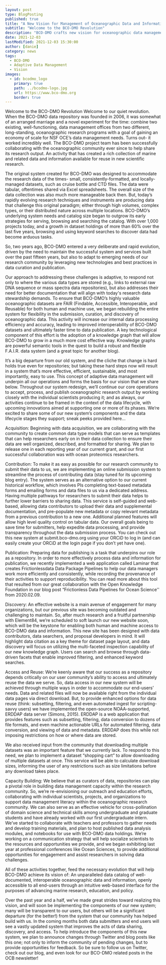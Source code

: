 ```yaml
---
layout: post
type: BlogPosting
published: true
title: "A New Vision for Management of Oceanographic Data and Information"
subtitle: "Welcome to the BCO-DMO Revolution"
description: "BCO-DMO crafts new vision for oceanographic data management"
date: 2021-12-03
lastModified: 2021-12-03 15:30:00
author: [danie]
category: news
tags: 
  - BCO-DMO
  - Adaptive Data Management
  - Vision
images:
  - id: bcodmo_logo
    primary: true
    path: ../bcodmo-logo.jpg
    url: https://www.bco-dmo.org
    border: true
---
```

Welcome to the BCO-DMO Revolution <!--more--> Welcome to our quiet revolution. When the BCO-DMO data repository was founded in 2006, it was somewhat of an arranged 
marriage and a novel experiment for the time: combine two existing, well-functioning, data management offices from two different, long-standing, oceanographic 
research programs with a goal of gaining an economy of scale for NSF OCE’s data management needs. Turns out- it worked incredibly well. The BCO-DMO project 
team has been successfully collaborating with the oceanographic community ever since to help share its research output. An activity that has created a rich 
collection of marine and related data and information available for reuse in new scientific research. 

The original system created for BCO-DMO was designed to accommodate the research data of the times- small, consistently-formatted, and locally-managed datasets, 
such as cruise bottle and CTD files. The data were tabular, oftentimes shared via Excel spreadsheets. The overall size of the data collection was also much more 
manageable back then. But, today’s rapidly evolving research techniques and instruments are producing data that challenge this original paradigm; either through 
high volumes, complex types, or their distributed nature across multiple locations. BCO-DMO’s underlying system needs and catalog size began to outgrow its early 
strategies for serving, browsing and searching the catalog. With over 1,000 projects today, and a growth in dataset holdings of more than 60% over the last five 
years, browsing and using keyword searches to discover data had become arduous tasks.

So, two years ago, BCO-DMO entered a very deliberate and rapid evolution, driven by the need to maintain the successful system and services built over the past 
fifteen years, but also to adapt to emerging needs of our research community by leveraging new technologies and best practices in data curation and publication. 

Our approach to addressing these challenges is adaptive, to respond not only to where the various data types are stored (e.g., links to external raw DNA sequence 
or mass spectra data repositories), but also addresses their need for better documentation that will align with today's research data stewardship demands. To 
ensure that BCO-DMO’s highly valuable oceanographic datasets are FAIR (Findable, Accessible, Interoperable, and Reusable) for both human and machine use, we began 
rebuilding the entire system for flexibility in the submission, curation, and discovery of oceanographic data. This activity will increase our internal data 
processing efficiency and accuracy, leading to improved interoperability of BCO-DMO datasets and ultimately faster time to data publication. A key technological 
component of this effort is the adoption of a knowledge graph that will allow BCO-DMO to grow in a much more cost effective way. Knowledge graphs are powerful 
semantic tools in the quest to build a robust and flexible F.A.I.R. data system (and a great topic for another blog).

It’s a big departure from our old system, and the cliche that change is hard holds true even for repositories; but taking these hard steps now will result in a 
system that’s more effective, efficient, sustainable, and most importantly, easy to use. This concept of adaptive data management will underpin all our operations 
and forms the basis for our vision that we share below. Throughout our system redesign, we’ll continue our core operations to accept, process, and publish 
oceanographic research output by working closely with the individual scientists producing it; and as always, our activities continue to be framed in the context 
of the data lifecycle, with upcoming innovations aimed at supporting one or more of its phases. We’re excited to share some of our new system’s components and the 
data lifecycle stages they support; sneak peeks provided here... 

Acquisition:  Beginning with data acquisition, we are collaborating with the community to create common data type models that can serve as templates that can help 
researchers early on in their data collection to ensure their data are well organized, described, and formatted for sharing. We plan to release one in each 
reporting year of our current grant, and our first successful collaboration was with ocean proteomics researchers.

Contribution:  To make it as easy as possible for our research community to submit their data to us, we are implementing an online submission system to streamline 
the process of contributing data (stay tuned for its upcoming blog entry). The system serves as an alternative option to our current historical workflow, which 
involves PIs completing text-based metadata forms and emailing forms and data files to us via a dedicated address. Having multiple pathways for researchers to 
submit their data helps to further lower barriers to sharing data. This service is self-guided and web-based, allowing data contributors to upload their data and 
supplemental documentation, and pre-populate new metadata or copy relevant metadata from a previous contribution to a new one. Additional planned features will 
allow high level quality control on tabular data. Our overall goals being to save time for submitters, help expedite data processing, and provide transparency 
throughout the data submission process. You can check out this new system at submit.bco-dmo.org using your ORCiD to log in (and can easily create your ORCiD at the 
login page if you don’t yet have one).

Publication: Preparing data for publishing is a task that underpins our role as a repository. In order to more effectively process data and information for 
publication, we recently implemented a web application called Laminar that creates Frictionlessdata Data Package Pipelines to help our data managers work more 
efficiently and consistently, while recording the provenance of their activities to support reproducibility. You can read more about this tool that resulted from 
our great collaboration with the Open Knowledge Foundation in our blog post “Frictionless Data Pipelines for Ocean Science'' from 2020.02.09.

Discovery: An effective website is a main avenue of engagement for many organizations, but our previous site was becoming outdated and challenging to maintain. So, 
after much research and a fruitful partnership with Element84, we’re scheduled to soft launch our new website soon, which will be the keystone for enabling both human 
and machine access to BCO-DMO data and information. This new site has been designed with data contributors, data searchers, and proposal developers in mind. It will 
highlight data citation as a key theme for dataset page layout, and data discovery will focus on utilizing the multi-faceted inspection capability of our new knowledge 
graph. Users can search and browse through data-driven facets that enable improved filtering, and enhanced keyword searches.  

Access and Reuse: We’re keenly aware that our success as a repository depends critically on our user community’s ability to access and ultimately reuse the data we 
serve. So, data access in our new system will be achieved through multiple ways in order to accommodate our end-users’ needs. Data and related files will now be 
available right from the individual data pages via direct download. But, to provide enhanced options for data reuse (think: subsetting, filtering, and even automated 
ingest for scripting-savvy users) we have implemented the open-source NOAA-supported, ERDDAP data server (Simons, 2015). ERDDAP is a web application that provides 
features such as subsetting, filtering, data conversion to dozens of file formats, and even machine actionable URLs for automated filtering, data conversion, and 
viewing of data and metadata. ERDDAP does this while not imposing restrictions on how or where data are stored. 

We also received input from the community that downloading multiple datasets was an important feature that we currently lack. To respond to this need, we plan to 
implement a dataset “shopping cart” to allow downloading of multiple datasets at once. This service will be able to calculate download sizes, informing the user 
of any restrictions such as size limitations before any download takes place.

Capacity Building: We believe that as curators of data, repositories can play a pivotal role in building data management capacity within the research community. 
So, we’re re-envisioning our outreach and education efforts, collaborating with individual scientists, projects, and organizations to support data management 
literacy within the oceanographic research community. We can also serve as an effective vehicle for cross-pollination of domain science and technical skills 
among undergraduate and graduate students and have already worked with our first undergraduate intern. We’ve started to collaborate with teachers and 
professors to gather needs and develop training materials, and plan to host published data analysis modules, and notebooks for use with BCO-DMO data holdings. 
We’re working on a communication strategy that will help socialize scientists to the resources and opportunities we provide, and we began exhibiting last 
year at professional conferences like Ocean Sciences, to provide additional opportunities for engagement and assist researchers in solving data challenges. 

All of these activities together, feed the necessary evolution that will help BCO-DMO achieve its vision of: 
An unparalleled data catalog of well-documented, interoperable oceanographic data and information, openly accessible to all end-users through an intuitive 
web-based interface for the purposes of advancing marine research, education, and policy. 

Over the past year and a half, we’ve made great strides toward realizing this vision, and will soon be implementing the components of our new system; many will 
be transparent to our users, but others will be a significant departure (for the better!) from the system that our community has helped build with us. In the 
coming months both data submitters and end users will see a vastly updated system that improves the acts of data sharing, discovery, and access. To help 
introduce the components of this new system, we plan to announce changes through Twitter and blog posts like this one; not only to inform the community of 
pending changes, but to provide opportunities for feedback.  So be sure to follow us on Twitter, check out our blog, and even look for our BCO-DMO related 
posts in the OCB newsletter!

